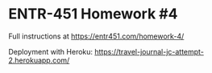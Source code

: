 # ENTR-451 Homework #4

Full instructions at https://entr451.com/homework-4/

Deployment with Heroku:
https://travel-journal-jc-attempt-2.herokuapp.com/